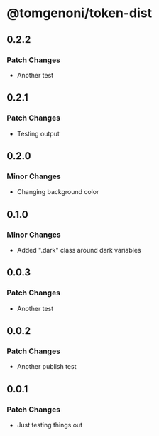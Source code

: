 # @tomgenoni/token-dist

## 0.2.2

### Patch Changes

- Another test

## 0.2.1

### Patch Changes

- Testing output

## 0.2.0

### Minor Changes

- Changing background color

## 0.1.0

### Minor Changes

- Added ".dark" class around dark variables

## 0.0.3

### Patch Changes

- Another test

## 0.0.2

### Patch Changes

- Another publish test

## 0.0.1

### Patch Changes

- Just testing things out
